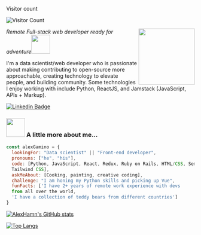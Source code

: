 <p align="left"> 
  Visitor count<br>
</p>

![Visitor Count](https://profile-counter.glitch.me/{AlexHamn}/count.svg)

  
<img align='right' src="https://media.giphy.com/media/zntQzPQ7cfIic/giphy.gif?cid=ecf05e478vlz44b3oddzu4ortkx6aiqn9z845oniu2d99e47&rid=giphy.gif&ct=g" width="150" >
<p><em>Remote Full-stack web developer ready for adventure</em><img src="https://media.giphy.com/media/l4FGAOukC4PUwQdYA/giphy.gif?cid=ecf05e47e9v9t6ck3mb7epvw1oerz0r4nol12puxv5ax4jk2&rid=giphy.gif&ct=g" width="50"></p>

I'm a data scientist/web developer who is passionate about making contributing to open-source more approachable, creating technology to elevate people, and building community. Some technologies I enjoy working with include Python, ReactJS, and Jamstack (JavaScript, APIs + Markup).

[![Linkedin Badge](https://img.shields.io/badge/-Alex%20Gamino-blue?style=flat-square&logo=Linkedin&logoColor=white&link=https://www.linkedin.com/in/alex-gamino-81aab3214/)](https://www.linkedin.com/in/alex-gamino-81aab3214/)

### <img src="https://media.giphy.com/media/HIx6TGDiRiQRq/giphy.gif?cid=ecf05e47mdbz6oq2245091acx30w7sdps0cr5nc6ppe3xs3x&rid=giphy.gif&ct=g" width="50"> A little more about me...  

```javascript
const alexGamino = {
  lookingFor: "Data scientist" || "Front-end developer",
  pronouns: ["he", "his"],
  code: [Python, JavaScript, React, Redux, Ruby on Rails, HTML/CSS, Semantic UI, Bootstrap, 
  Tailwind CSS],
  askMeAbout: [Cooking, painting, creative coding],
  challenge: "I am honing my Python skills and picking up Vue",
  funFacts: ['I have 2+ years of remote work experience with devs 
  from all over the world, 
  'I have a collection of teddy bears from different countries']
}
```
[![AlexHamn's GitHub stats](https://github-readme-stats.vercel.app/api?username=AlexHamn&count_private=true&show_icons=true&theme=dark)](https://github.com/anuraghazra/github-readme-stats)

[![Top Langs](https://github-readme-stats.vercel.app/api/top-langs/?username=AlexHamn&langs_count=6&theme=dark&layout=compact&size_weight=0.1&count_weight=0.1&hide=shell)](https://github.com/anuraghazra/github-readme-stats)

